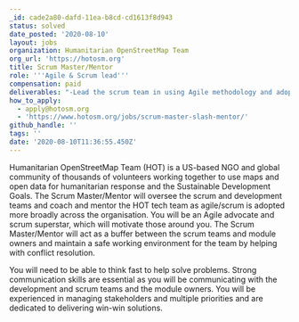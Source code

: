```yaml
---
_id: cade2a80-dafd-11ea-b8cd-cd1613f8d943
status: solved
date_posted: '2020-08-10'
layout: jobs
organization: Humanitarian OpenStreetMap Team
org_url: 'https://hotosm.org'
title: Scrum Master/Mentor
role: '''Agile & Scrum lead'''
compensation: paid
deliverables: "-Lead the scrum team in using Agile methodology and adopt scrum practices of transparency, inspection and adaptation\r\n-Ensures the team is practicing the core agile principles of self-direction, collaboration, business prioritization, team accountability, and transparency, toward the consistent and iterative delivery of a working product\r\n-Supports the Module Owners and Development teams, to refine and manage product backlog\r\n-Supports the Module Owners to ensure feature requests are well-defined and prioritized and product roadmaps are provided that convey a clear vision of the product\r\n-Provides hands-on supportive leadership and coaching of scrum teams in all aspects of scrum (facilitating daily stand-ups, sprint planning, sprint review and retrospectives, daily routines, self-organizing team, productive team collaboration, iterative development, continuous quality improvement, managing flow, calculating velocity, limiting work in progress, etc.)\r\n-Assesses the maturity of the team and organization and coaches the team to higher levels of maturity, at a pace that is sustainable and appropriate for the team and organization\r\n-Ensures that release deliverables are clearly communicated\r\n-Identifies risks and supports mitigation activities, resolve conflicts and issues that occur\r\n-Removes impediments that would prevent the team from achieving its sprint and release goals (internal and external to the team)\r\n-Ensures that retrospectives produce actionable tasks; follows through to ensure that recommendations are implemented successfully and in a timely manner\r\n-Assists with internal communication, improve transparency, and radiate information\r\n-Review scrum processes, drive scrum process improvements and coach teams"
how_to_apply:
  - apply@hotosm.org
  - 'https://www.hotosm.org/jobs/scrum-master-slash-mentor/'
github_handle: ''
tags: ''
date: '2020-08-10T11:36:55.450Z'
---
```

Humanitarian OpenStreetMap Team (HOT) is a US-based NGO and global community of thousands of volunteers working together to use maps and open data for humanitarian response and the Sustainable Development Goals. The Scrum Master/Mentor will oversee the scrum and development teams and coach and mentor the HOT tech team as agile/scrum is adopted more broadly across the organisation. You will be an Agile advocate and scrum superstar, which will motivate those around you. The Scrum Master/Mentor will act as a buffer between the scrum teams and module owners and maintain a safe working environment for the team by helping with conflict resolution.

You will need to be able to think fast to help solve problems. Strong communication skills are essential as you will be communicating with the development and scrum teams and the module owners. You will be experienced in managing stakeholders and multiple priorities and are dedicated to delivering win-win solutions.
